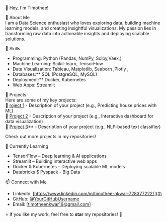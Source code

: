  👋 Hey, I'm Timothee!  

 🚀 About Me  
I am a Data Science enthusiast who loves exploring data, building machine learning models, and creating insightful visualizations. My passion lies in transforming raw data into actionable insights and deploying scalable solutions.  

🔧 Skills  
- Programming: Python (Pandas, NumPy, Scipy,Vaex,)  
- Machine Learning: Scikit-learn, TensorFlow 
- Data Visualization: Tableau, Matplotlib, Seaborn ,Plotly ,
- Databases:** SQL (PostgreSQL, MySQL)  
- Deployment:** Docker, Kubernetes  
- Web Apps: Streamlit  

 📌 Projects  
Here are some of my key projects:  
🔹 [roject 1](#) - Description of your project (e.g., Predicting house prices with ML)  
🔹 [Project 2](#) - Description of your project (e.g., Interactive dashboard for data visualization)  
🔹 [Project 3](#)** - Description of your project (e.g., NLP-based text classifier)  

Check out more projects in my repositories!  

🌱 Currently Learning  
- TensorFlow – Deep learning & AI applications  
- Streamlit – Building interactive web apps  
- Docker & Kubernetes – Deploying scalable ML models
- Databricks $ Pyspack - Big Data

📫 Connect with Me  
- LinkedIn: [https://www.linkedin.com/in/timothee-nkwar-728377222/](#)  
- GitHub: [@YourGitHubUsername](https://github.com/TimotheeNkwar/DataScience/)  
- Email: [timotheenkwar16@gmail.com]

⭐️ If you like my work, feel free to **star** my repositories! 🚀  

